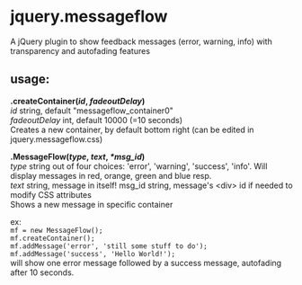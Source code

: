 # jquery.messageflow
A jQuery plugin to show feedback messages (error, warning, info) with transparency and autofading features

## usage:

**.createContainer(*id*, *fadeoutDelay*)**  
*id* string, default "messageflow_container0"  
*fadeoutDelay* int, default 10000 (=10 seconds)  
Creates a new container, by default bottom right (can be edited in jquery.messageflow.css)

**.MessageFlow(*type*, *text*, *\*msg_id*)**  
*type* string out of four choices: 'error', 'warning', 'success', 'info'. Will display messages in red, orange, green and blue resp.  
*text* string, message in itself!
msg_id string, message's <div\> id if needed to modify CSS attributes  
Shows a new message in specific container

ex:  
`mf = new MessageFlow();`  
`mf.createContainer();`  
`mf.addMessage('error', 'still some stuff to do');`  
`mf.addMessage('success', 'Hello World!');`  
will show one error message followed by a success message, autofading after 10 seconds.  
